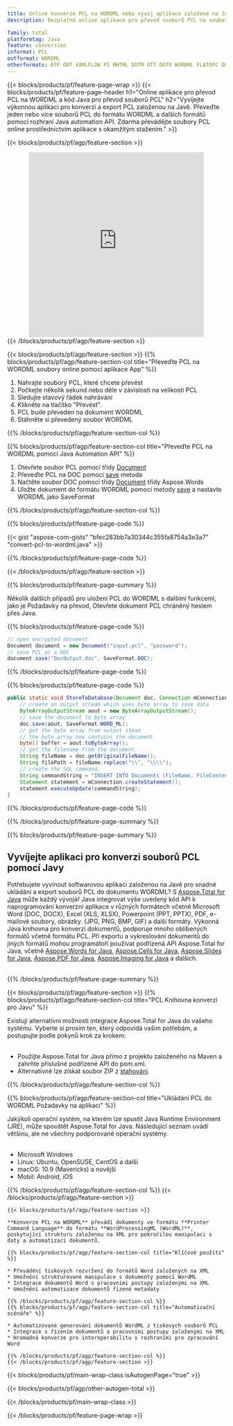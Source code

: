 ```yaml
---
title: Online konverze PCL na WORDML nebo vývoj aplikace založené na Java pro konverzi souborů PCL
description: Bezplatná online aplikace pro převod souborů PCL na soubory WORDML. Kód knihovny konverze Java pro dokumenty PCL.  

family: total
platformtag: Java
feature: conversion
informat: PCL
outformat: WORDML
otherformats: RTF ODT XAMLFLOW PS MHTML DOTM OTT DOTX WORDML FLATOPC DOT MARKDOWN
---
```

{{< blocks/products/pf/feature-page-wrap >}}
{{< blocks/products/pf/feature-page-header h1="Online aplikace pro převod PCL na WORDML a kód Java pro převod souborů PCL" h2="Vyvíjejte výkonnou aplikaci pro konverzi a export PCL založenou na Javě.  Převeďte jeden nebo více souborů PCL do formátu WORDML a dalších formátů pomocí rozhraní Java automation API.  Zdarma převádějte soubory PCL online prostřednictvím aplikace s okamžitým stažením." >}}


{{< blocks/products/pf/agp/feature-section >}}

<div class="container-fluid agp-content bg-white aboutfile box-1 vh100 section nopbtm">
<div class=container>
<div class=row>
<div class="demobox tc col-md-12 padding-0" align="center">

<iframe title="Bezplatná online aplikace pro převod PCL na WORDML" style="border: none; height: 426px;" scrolling="no" src="https://widgets.aspose.cloud/total-conversion/?to=wordml&from=pcl" id="child-iframe" width="80%"></iframe>

</div></div>
</div></div>
{{< /blocks/products/pf/agp/feature-section >}}


{{< blocks/products/pf/agp/feature-section >}}
{{% blocks/products/pf/agp/feature-section-col title="Převeďte PCL na WORDML soubory online pomocí aplikace App" %}}

1. Nahrajte soubory PCL, které chcete převést
1. Počkejte několik sekund nebo déle v závislosti na velikosti PCL
1. Sledujte stavový řádek nahrávání
1. Klikněte na tlačítko "Převést".
1. PCL bude převeden na dokument WORDML
1. Stáhněte si převedený soubor WORDML

{{% /blocks/products/pf/agp/feature-section-col %}}

{{% blocks/products/pf/agp/feature-section-col title="Převeďte PCL na WORDML pomocí Java Automation API" %}}


1. Otevřete soubor PCL pomocí třídy [Document](https://reference.aspose.com/pdf/java/com.aspose.pdf/Document)
2. Převeďte PCL na DOC pomocí [save](https://reference.aspose.com/pdf/java/com.aspose.pdf/Document#save-java.lang.String-com.aspose.pdf.SaveOptions- ) metoda
3. Načtěte soubor DOC pomocí třídy [Document](https://reference.aspose.com/words/java/com.aspose.words/Document) třídy Aspose.Words
4. Uložte dokument do formátu WORDML pomocí metody [save](https://reference.aspose.com/words/java/com.aspose.words/Document#save(java.lang.String,int)) a nastavte WORDML jako SaveFormat



{{% /blocks/products/pf/agp/feature-section-col %}}

{{% blocks/products/pf/feature-page-code %}}
{{< gist "aspose-com-gists" "bfec283bb7a30344c355fa8754a3e3a7" "convert-pcl-to-wordml.java" >}}
{{% /blocks/products/pf/feature-page-code %}}

{{< /blocks/products/pf/agp/feature-section >}}

{{% blocks/products/pf/feature-page-summary %}}

Několik dalších případů pro uložení PCL do WORDML s dalšími funkcemi, jako je Požadavky na převod, Otevřete dokument PCL chráněný heslem přes Java.

{{% blocks/products/pf/feature-page-code %}}


```cs
// open encrypted document
Document document = new Document("input.pcl", "password");
// save PCL as a DOC 
document.save("DocOutput.doc", SaveFormat.DOC);
```


{{% /blocks/products/pf/feature-page-code %}}
{{% blocks/products/pf/feature-page-code %}}


```java
public static void StoreToDatabase(Document doc, Connection mConnection) throws Exception {
    // create an output stream which uses byte array to save data
    ByteArrayOutputStream aout = new ByteArrayOutputStream();
    // save the document to byte array
    doc.save(aout, SaveFormat.WORD_ML);
    // get the byte array from output steam
    // the byte array now contains the document
    byte[] buffer = aout.toByteArray();
    // get the filename from the document.
    String fileName = doc.getOriginalFileName();
    String filePath = fileName.replace("\\", "\\\\");
    // create the SQL command.
    String commandString = "INSERT INTO Documents (FileName, FileContent) VALUES('" + filePath + "', '" + buffer + "')";
    Statement statement = mConnection.createStatement();
    statement.executeUpdate(commandString);
}  
```


{{% /blocks/products/pf/feature-page-code %}}


{{% /blocks/products/pf/feature-page-summary %}}

{{% blocks/products/pf/feature-page-summary %}}

<h2>Vyvíjejte aplikaci pro konverzi souborů PCL pomocí Javy</h2>

Potřebujete vyvinout softwarovou aplikaci založenou na Javě pro snadné ukládání a export souborů PCL do dokumentu WORDML?  S [Aspose.Total for Java](https://products.aspose.com/total/cs/java/) může každý vývojář Java integrovat výše uvedený kód API k naprogramování konverzní aplikace v různých formátech včetně Microsoft Word (DOC, DOCX), Excel (XLS, XLSX), Powerpoint (PPT, PPTX), PDF, e-mailové soubory, obrázky. (JPG, PNG, BMP, GIF) a další formáty.  Výkonná Java knihovna pro konverzi dokumentů, podporuje mnoho oblíbených formátů včetně formátu PCL.  Při exportu a vykreslování dokumentů do jiných formátů mohou programátoři používat podřízená API Aspose.Total for Java, včetně [Aspose.Words for Java](https://products.aspose.com/words/cs/java/), [Aspose.Cells for Java](https://products.aspose.com/cells/cs/java/), [Aspose.Slides for Java](https://products.aspose.com/slides/cs/java/), [Aspose.PDF for Java](https://products.aspose.com/pdf/cs/java/), [Aspose.Imaging for Java](https://products.aspose.com/imaging/cs/java/) a dalších.<br /><br />

{{% /blocks/products/pf/feature-page-summary %}}

{{< blocks/products/pf/agp/feature-section >}}
{{% blocks/products/pf/agp/feature-section-col title="PCL Knihovna konverzí pro Javu" %}}

Existují alternativní možnosti integrace Aspose.Total for Java do vašeho systému.  Vyberte si prosím ten, který odpovídá vašim potřebám, a postupujte podle pokynů krok za krokem:<br /><br />

- Použijte Aspose.Total for Java přímo z projektu založeného na Maven a zahrňte příslušné podřízené API do pom.xml.
- Alternativně lze získat soubor ZIP z [stahování](https://releases.aspose.com/total/java).

{{% /blocks/products/pf/agp/feature-section-col %}}

{{% blocks/products/pf/agp/feature-section-col title="Ukládání PCL do WORDML Požadavky na aplikaci" %}}

Jakýkoli operační systém, na kterém lze spustit Java Runtime Environment (JRE), může spouštět Aspose.Total for Java.  Následující seznam uvádí většinu, ale ne všechny podporované operační systémy.  <br /><br />
- Microsoft Windows
- Linux: Ubuntu, OpenSUSE, CentOS a další
- macOS: 10.9 (Mavericks) a novější
- Mobil: Android, iOS

{{% /blocks/products/pf/agp/feature-section-col %}}
{{< /blocks/products/pf/agp/feature-section >}}

```
{{< blocks/products/pf/agp/feature-section >}}

**Konverze PCL na WORDML** převádí dokumenty ve formátu **Printer Command Language** do formátu **WordProcessingML (WordML)**, poskytující strukturu založenou na XML pro pokročilou manipulaci s daty a automatizaci dokumentů.

{{% blocks/products/pf/agp/feature-section-col title="Klíčové použití" %}}

* Převádění tiskových rozvržení do formátů Word založených na XML
* Umožnění strukturované manipulace s dokumenty pomocí WordML
* Integrace dokumentů Word s pracovními postupy založenými na XML
* Umožnění automatizace dokumentů řízené metadaty

{{% /blocks/products/pf/agp/feature-section-col %}}
{{% blocks/products/pf/agp/feature-section-col title="Automatizační scénáře" %}}

* Automatizované generování dokumentů WordML z tiskových souborů PCL
* Integrace s řízením dokumentů a pracovními postupy založenými na XML
* Hromadná konverze pro interoperabilitu s rozhraními pro zpracování Word

{{% /blocks/products/pf/agp/feature-section-col %}}
{{< /blocks/products/pf/agp/feature-section >}}
```
{{< blocks/products/pf/main-wrap-class isAutogenPage="true" >}}


{{< blocks/products/pf/agp/other-autogen-total >}}

{{< /blocks/products/pf/main-wrap-class >}}

{{< /blocks/products/pf/feature-page-wrap >}}
